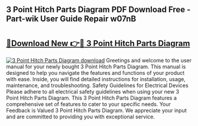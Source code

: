 ## 3 Point Hitch Parts Diagram PDF Download Free - Part-wik User Guide Repair w07nB

# <h2><a href="http://dfo8mu.blite.top/?on=3+Point+Hitch+Parts+Diagram">🔗Download New 👉🔴 3 Point Hitch Parts Diagram</a></h2>

[![3 Point Hitch Parts Diagram download](https://i.imgur.com/lujVjoI.png)](http://dfo8mu.blite.top/?on=3+Point+Hitch+Parts+Diagram)
Greetings and welcome to the user manual for your newly bought 3 Point Hitch Parts Diagram. This manual is designed to help you navigate the features and functions of your product with ease. Inside, you will find detailed instructions for installation, usage, maintenance, and troubleshooting. Safety Guidelines for Electrical Devices Please adhere to all electrical safety guidelines when using your new 3 Point Hitch Parts Diagram. This 3 Point Hitch Parts Diagram features a comprehensive set of features to cater to your specific needs. Your Feedback is Valued 3 Point Hitch Parts Diagram. We appreciate your input and are committed to providing you with exceptional service.
